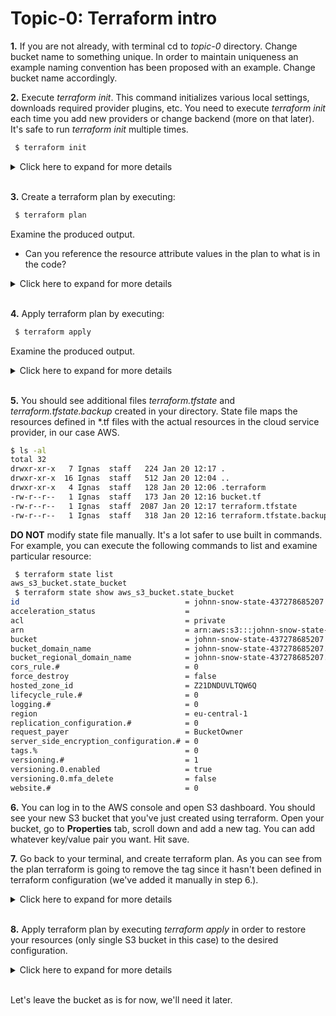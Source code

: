 # Topic-0: Terraform intro

**1.** If you are not already, with terminal cd to *topic-0* directory. Change bucket name to something unique. 
In order to maintain uniqueness an example naming convention has been proposed with an example. 
Change bucket name accordingly.

**2.** Execute *terraform init*. This command initializes various local settings, downloads required provider plugins, etc.
You need to execute *terraform init* each time you add new providers or change backend (more on that later). 
It's safe to run *terraform init* multiple times.

```bash
 $ terraform init
```


<details><summary>Click here to expand for more details</summary>
<p>

```
 $ terraform init

Initializing provider plugins...

The following providers do not have any version constraints in configuration,
so the latest version was installed.

To prevent automatic upgrades to new major versions that may contain breaking
changes, it is recommended to add version = "..." constraints to the
corresponding provider blocks in configuration, with the constraint strings
suggested below.

* provider.aws: version = "~> 1.54"

Terraform has been successfully initialized!

You may now begin working with Terraform. Try running "terraform plan" to see
any changes that are required for your infrastructure. All Terraform commands
should now work.

If you ever set or change modules or backend configuration for Terraform,
rerun this command to reinitialize your working directory. If you forget, other
commands will detect it and remind you to do so if necessary.

```
</p>
</details>
</br>

**3.** Create a terraform plan by executing:

```bash
 $ terraform plan
```

Examine the produced output. 
 
 - Can you reference the resource attribute values in the plan to what is in the code? 

<details><summary>Click here to expand for more details</summary>
<p>


```
 $ terraform plan
Refreshing Terraform state in-memory prior to plan...
The refreshed state will be used to calculate this plan, but will not be
persisted to local or remote state storage.


------------------------------------------------------------------------

An execution plan has been generated and is shown below.
Resource actions are indicated with the following symbols:
  + create

Terraform will perform the following actions:

  + aws_s3_bucket.b
      id:                          <computed>
      acceleration_status:         <computed>
      acl:                         "private"
      arn:                         <computed>
      bucket:                      "johnn-snow-state-437278685207"
      bucket_domain_name:          <computed>
      bucket_regional_domain_name: <computed>
      force_destroy:               "false"
      hosted_zone_id:              <computed>
      region:                      <computed>
      request_payer:               <computed>
      versioning.#:                "1"
      versioning.0.enabled:        "true"
      versioning.0.mfa_delete:     "false"
      website_domain:              <computed>
      website_endpoint:            <computed>


Plan: 1 to add, 0 to change, 0 to destroy.

 ------------------------------------------------------------------------
 
 Note: You didn't specify an "-out" parameter to save this plan, so Terraform
 can't guarantee that exactly these actions will be performed if
 "terraform apply" is subsequently run.

```

</p>
</details>
</br>

**4.** Apply terraform plan by executing:

```bash
 $ terraform apply
```

Examine the produced output. 

<details><summary>Click here to expand for more details</summary>
<p>

```
 $ terraform apply
aws_s3_bucket.b: Creating...
  acceleration_status:         "" => "<computed>"
  acl:                         "" => "private"
  arn:                         "" => "<computed>"
  bucket:                      "" => "johnn-snow-state-437278685207"
  bucket_domain_name:          "" => "<computed>"
  bucket_regional_domain_name: "" => "<computed>"
  force_destroy:               "" => "false"
  hosted_zone_id:              "" => "<computed>"
  region:                      "" => "<computed>"
  request_payer:               "" => "<computed>"
  versioning.#:                "" => "1"
  versioning.0.enabled:        "" => "true"
  versioning.0.mfa_delete:     "" => "false"
  website_domain:              "" => "<computed>"
  website_endpoint:            "" => "<computed>"
aws_s3_bucket.b: Creation complete after 3s (ID: johnn-snow-state-437278685207)

Apply complete! Resources: 1 added, 0 changed, 0 destroyed.

```
</p>
</details>
</br>

**5.** You should see additional files *terraform.tfstate* and *terraform.tfstate.backup* created in your directory. 
State file maps the resources defined in *.tf files with the actual resources in the cloud service provider, in our case AWS. 

```bash
$ ls -al
total 32
drwxr-xr-x   7 Ignas  staff   224 Jan 20 12:17 .
drwxr-xr-x  16 Ignas  staff   512 Jan 20 12:04 ..
drwxr-xr-x   4 Ignas  staff   128 Jan 20 12:06 .terraform
-rw-r--r--   1 Ignas  staff   173 Jan 20 12:16 bucket.tf
-rw-r--r--   1 Ignas  staff  2087 Jan 20 12:17 terraform.tfstate
-rw-r--r--   1 Ignas  staff   318 Jan 20 12:16 terraform.tfstate.backup
```

**DO NOT** modify state file manually. It's a lot safer to use built in commands. For example, you can execute the following
commands to list and examine particular resource:

```bash
 $ terraform state list
aws_s3_bucket.state_bucket
 $ terraform state show aws_s3_bucket.state_bucket
id                                     = johnn-snow-state-437278685207
acceleration_status                    = 
acl                                    = private
arn                                    = arn:aws:s3:::johnn-snow-state-437278685207
bucket                                 = johnn-snow-state-437278685207
bucket_domain_name                     = johnn-snow-state-437278685207.s3.amazonaws.com
bucket_regional_domain_name            = johnn-snow-state-437278685207.s3.eu-central-1.amazonaws.com
cors_rule.#                            = 0
force_destroy                          = false
hosted_zone_id                         = Z21DNDUVLTQW6Q
lifecycle_rule.#                       = 0
logging.#                              = 0
region                                 = eu-central-1
replication_configuration.#            = 0
request_payer                          = BucketOwner
server_side_encryption_configuration.# = 0
tags.%                                 = 0
versioning.#                           = 1
versioning.0.enabled                   = true
versioning.0.mfa_delete                = false
website.#                              = 0
```

**6.** You can log in to the AWS console and open S3 dashboard. You should see your new S3 bucket that you've just created using terraform.
Open your bucket, go to **Properties** tab, scroll down and add a new tag. You can add whatever key/value pair you want. Hit save.

**7.** Go back to your terminal, and create terraform plan. As you can see from the plan terraform is going to remove the tag
since it hasn't been defined in terraform configuration (we've added it manually in step 6.). 


<details><summary>Click here to expand for more details</summary>
<p>

```bash
 $ terraform plan
Refreshing Terraform state in-memory prior to plan...
The refreshed state will be used to calculate this plan, but will not be
persisted to local or remote state storage.

aws_s3_bucket.state_bucket: Refreshing state... (ID: johnn-snow-state-437278685207)

------------------------------------------------------------------------

An execution plan has been generated and is shown below.
Resource actions are indicated with the following symbols:
  ~ update in-place

Terraform will perform the following actions:

  ~ aws_s3_bucket.state_bucket
      tags.%:       "1" => "0"
      tags.testing: "tf" => ""


Plan: 0 to add, 1 to change, 0 to destroy.

------------------------------------------------------------------------

Note: You didn't specify an "-out" parameter to save this plan, so Terraform
can't guarantee that exactly these actions will be performed if
"terraform apply" is subsequently run.

```
</p>
</details>
</br>


**8.** Apply terraform plan by executing *terraform apply* in order to restore your resources (only single S3 bucket in this case)
to the desired configuration.


<details><summary>Click here to expand for more details</summary>
<p>

```bash
 $ terraform apply
aws_s3_bucket.state_bucket: Refreshing state... (ID: johnn-snow-state-437278685207)

An execution plan has been generated and is shown below.
Resource actions are indicated with the following symbols:
  ~ update in-place

Terraform will perform the following actions:

  ~ aws_s3_bucket.state_bucket
      tags.%:       "1" => "0"
      tags.testing: "tf" => ""


Plan: 0 to add, 1 to change, 0 to destroy.

Do you want to perform these actions?
  Terraform will perform the actions described above.
  Only 'yes' will be accepted to approve.

  Enter a value: yes

aws_s3_bucket.state_bucket: Modifying... (ID: johnn-snow-state-437278685207)
  tags.%:       "1" => "0"
  tags.testing: "tf" => ""
aws_s3_bucket.state_bucket: Modifications complete after 2s (ID: johnn-snow-state-437278685207)

Apply complete! Resources: 0 added, 1 changed, 0 destroyed.

```
</p>
</details>
</br>

Let's leave the bucket as is for now, we'll need it later.



